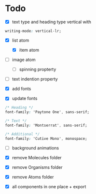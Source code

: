 # Todo

- [x] text type and heading type vertical with

```css
writing-mode: vertical-lr;
```

- [x] list atom

  - [x] item atom

- [ ] image atom

  - [ ] spinning propterty

- [ ] text indention property

- [x] add fonts

- [x] update fonts

```css
/* Heading */
font-family: 'Paytone One', sans-serif;

/* Text */
font-family: 'Montserrat', sans-serif;

/* Additional */
font-family: 'Cutive Mono', monospace;
```

- [ ] background animations

- [x] remove Molecules folder

- [x] remove Organisms folder

- [x] remove Atoms folder

- [x] all components in one place + export
